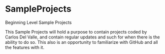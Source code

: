 # SampleProjects
Beginning Level Sample Projects 

This Sample Projects will hold a purpose to contain projects coded by Carlos Del Valle, and contain regular updates and such 
for when there is the ability to do so. This also is an opportunity to familiarize with GitHub and all the features with it. 
